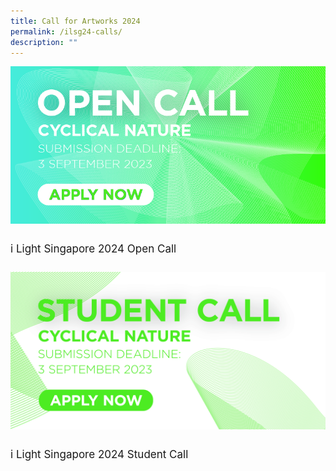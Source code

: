 ```yaml
---
title: Call for Artworks 2024
permalink: /ilsg24-calls/
description: ""
---
```

![](/images/ILSG24%20Calls/ilsg2024-opencall.jpg)
<p style="font-size:17px; line-height:40px">i Light Singapore 2024 Open Call</p>

![](/images/ILSG24%20Calls/ilsg2024-studentcall-2.jpg)
<p style="font-size:17px; line-height:40px">i Light Singapore 2024 Student Call</p>